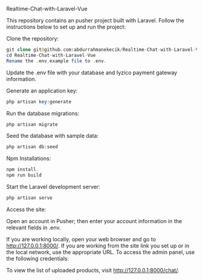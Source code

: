 Realtime-Chat-with-Laravel-Vue

This repository contains an pusher project built with Laravel. Follow the instructions below to set up and run the project:



Clone the repository:


```php
git clone git@github.com:abdurrahmanekecik/Realtime-Chat-with-Laravel-Vue.git
cd Realtime-Chat-with-Laravel-Vue
Rename the .env.example file to .env.
```
Update the .env file with your database and Iyzico payment gateway information.

Generate an application key:

```php
php artisan key:generate
```

Run the database migrations:

```php
php artisan migrate
```

Seed the database with sample data:

```php
php artisan db:seed
```
Npm Installations:

```php
npm install
npm run build
```

Start the Laravel development server:

```php
php artisan serve
```
Access the site:

Open an account in Pusher; then enter your account information in the relevant fields in .env.


If you are working locally, open your web browser and go to http://127.0.0.1:8000/.
If you are working from the site link you set up or in the local network, use the appropriate URL.
To access the admin panel, use the following credentials:


To view the list of uploaded products, visit http://127.0.0.1:8000/chat/.



